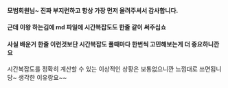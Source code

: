 #### 모범회원님~ 진짜 부지런하고 항상 가장 먼저 올려주셔서 감사합니다.

#### 근데 이왕 하는김에 md 파일에 시간복잡도도 한줄 같이 써주십쇼

#### 사실 배운거 한줄 이런것보단 시간복잡도 풀때마다 한번씩 고민해보는게 더 중요하니깐요

시간복잡도를 정확히 계산할 수 있는 이상적인 상황은 보통없으니깐 느낌대로 쓰면됩니당~
생각한 이유랑요~~ 
